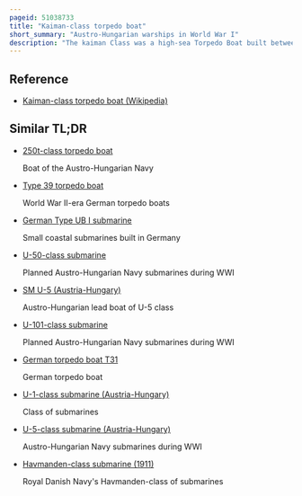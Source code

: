 ```yaml
---
pageid: 51038733
title: "Kaiman-class torpedo boat"
short_summary: "Austro-Hungarian warships in World War I"
description: "The kaiman Class was a high-sea Torpedo Boat built between 1904 and 1910 for the austro-hungarian Navy. A Total of 24 Boats were built by three Shipbuilders. Yarrow Shipbuilders constructed the lead Ship stabilimento Tecnico Triestino of Trieste built 13 Boats and Ganz-Danubius constructed the remaining 10 Boats at their Shipyards in Fium. The Class was considered to be a successful Design and all Boats witnessed extensive active Service during World War I undertaking a Range of Tasks including escort Duties shore Bombardments and minesweeping. All survived, although several were damaged by naval Mines and Collisions. One was torpedoed and badly damaged by a french Submarine and two sank an italian Submarine. All Boats were handed over to the Allies and scrapped at the End of the War except for four that were allocated to the naval Force of the newly formed Kingdom of serbs Croats and Slovenes. These were discarded and smashed between 1928 and 1930."
---
```


## Reference

- [Kaiman-class torpedo boat (Wikipedia)](https://en.wikipedia.org/?curid=51038733)

## Similar TL;DR

- [250t-class torpedo boat](/tldr/en/250t-class-torpedo-boat)

  Boat of the Austro-Hungarian Navy

- [Type 39 torpedo boat](/tldr/en/type-39-torpedo-boat)

  World War II-era German torpedo boats

- [German Type UB I submarine](/tldr/en/german-type-ub-i-submarine)

  Small coastal submarines built in Germany

- [U-50-class submarine](/tldr/en/u-50-class-submarine)

  Planned Austro-Hungarian Navy submarines during WWI

- [SM U-5 (Austria-Hungary)](/tldr/en/sm-u-5-austria-hungary)

  Austro-Hungarian lead boat of U-5 class

- [U-101-class submarine](/tldr/en/u-101-class-submarine)

  Planned Austro-Hungarian Navy submarines during WWI

- [German torpedo boat T31](/tldr/en/german-torpedo-boat-t31)

  German torpedo boat

- [U-1-class submarine (Austria-Hungary)](/tldr/en/u-1-class-submarine-austria-hungary)

  Class of submarines

- [U-5-class submarine (Austria-Hungary)](/tldr/en/u-5-class-submarine-austria-hungary)

  Austro-Hungarian Navy submarines during WWI

- [Havmanden-class submarine (1911)](/tldr/en/havmanden-class-submarine-1911)

  Royal Danish Navy's Havmanden-class of submarines
